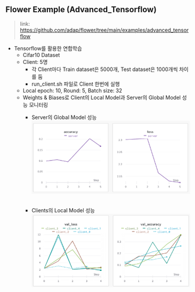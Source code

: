## Flower Example (Advanced_Tensorflow)
> link: https://github.com/adap/flower/tree/main/examples/advanced_tensorflow

* Tensorflow를 활용한 연합학습
  * Cifar10 Dataset
  * Client: 5명
    * 각 Client마다 Train dataset은 5000개, Test dataset은 1000개씩 차이를 둠
    * run_client.sh 파일로 Client 한번에 실행
  * Local epoch: 10, Round: 5, Batch size: 32
  * Weights & Biases로 Client의 Local Model과 Server의 Global Model 성능 모니터링
    * Server의 Global Model 성능<br/>
    <img src="./image/gl_model.png" width="450px" height="200px" title="gl_model" alt="RubberDuck"></img><br/><br/>


    * Clients의 Local Model 성능<br/>
    <img src="./image/local_model.png" width="450px" height="200px" title="local_model" alt="RubberDuck"></img><br/>
